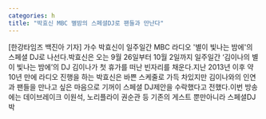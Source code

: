 ```yaml
---
categories: h
title: "박효신 MBC 별밤의 스페셜DJ로 팬들과 만난다"
---
```

[한강타임즈 백진아 기자] 가수 박효신이 일주일간 MBC 라디오 &#39;별이 빛나는 밤에&#39;의 스페셜 DJ로 나선다.박효신은 오는 9월 26일부터 10월 2일까지 일주일간 ‘김이나의 별이 빛나는 밤에’의 DJ 김이나가 첫 휴가를 떠난 빈자리를 채운다.지난 2013년 이후 약 10년 만에 라디오 진행을 하는 박효신은 바쁜 스케줄로 가득 차있지만 김이나와의 인연과 팬들을 만나고 싶은 마음으로 기꺼이 스페셜 DJ제안을 수락했다고 전했다.이번 방송에는 데이브레이크 이원석, 노리플라이 권순관 등 기존의 게스트 뿐만아니라 스페셜DJ 박
